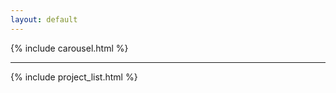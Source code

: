 ```yaml
---
layout: default
---
```


{% include carousel.html %}

<div class="section-spacer"></div>
<hr class="section-divider" />

{% include project_list.html %}